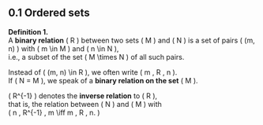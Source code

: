## 0.1 Ordered sets

**Definition 1.**  
A **binary relation** \( R \) between two sets \( M \) and \( N \) is a set of pairs \( (m, n) \) with \( m \in M \) and \( n \in N \),  
i.e., a subset of the set \( M \times N \) of all such pairs.  

Instead of \( (m, n) \in R \), we often write \( m \, R \, n \).  
If \( N = M \), we speak of a **binary relation on the set** \( M \).  

\( R^{-1} \) denotes the **inverse relation** to \( R \),  
that is, the relation between \( N \) and \( M \) with  
\( n \, R^{-1} \, m \iff m \, R \, n. \)